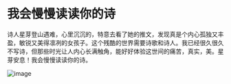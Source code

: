 我会慢慢读读你的诗
===
诗人星芽登山遇难，心里沉沉的，特意去看了她的推文，发现真是个内心孤独又丰盈，敏锐又美得凛冽的女孩子。这个残酷的世界需要诗歌和诗人。我已经很久很久不写诗，但那些时光让人内心长满触角，能好好体验这世间的痛苦，真实，美。星芽安息！我会慢慢读读你的诗。

![image](https://user-images.githubusercontent.com/98999822/155341884-e0b5a1c4-d9da-42e1-a1b0-1ef8333f6bff.png)
